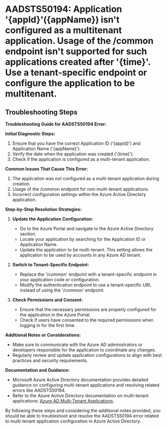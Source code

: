 
# AADSTS50194: Application '{appId}'({appName}) isn't configured as a multitenant application. Usage of the /common endpoint isn't supported for such applications created after '{time}'. Use a tenant-specific endpoint or configure the application to be multitenant.


## Troubleshooting Steps
**Troubleshooting Guide for AADSTS50194 Error:**

**Initial Diagnostic Steps:**
1. Ensure that you have the correct Application ID ('{appId}') and Application Name ('{appName}').
2. Verify the date when the application was created ('{time}').
3. Check if the application is configured as a multi-tenant application.

**Common Issues That Cause This Error:**
1. The application was not configured as a multi-tenant application during creation.
2. Usage of the /common endpoint for non-multi-tenant applications.
3. Incorrect configuration settings within the Azure Active Directory application.

**Step-by-Step Resolution Strategies:**
1. **Update the Application Configuration:**
    - Go to the Azure Portal and navigate to the Azure Active Directory section.
    - Locate your application by searching for the Application ID or Application Name.
    - Update the application to be multi-tenant. This setting allows the application to be used by accounts in any Azure AD tenant.
  
2. **Switch to Tenant-Specific Endpoint:**
    - Replace the '/common' endpoint with a tenant-specific endpoint in your application code or configuration.
    - Modify the authentication endpoint to use a tenant-specific URL instead of using the '/common' endpoint.

3. **Check Permissions and Consent:**
    - Ensure that the necessary permissions are properly configured for the application in the Azure Portal.
    - Check if users have consented to the required permissions when logging in for the first time.

**Additional Notes or Considerations:**
- Make sure to communicate with the Azure AD administrators or developers responsible for the application to coordinate any changes.
- Regularly review and update application configurations to align with best practices and security requirements.

**Documentation and Guidance:**
- Microsoft Azure Active Directory documentation provides detailed guidance on configuring multi-tenant applications and resolving related errors like AADSTS50194.
- Refer to the Azure Active Directory documentation on multi-tenant applications: [Azure AD Multi-Tenant Applications](https://docs.microsoft.com/en-us/azure/active-directory/develop/howto-convert-app-to-be-multi-tenant).

By following these steps and considering the additional notes provided, you should be able to troubleshoot and resolve the AADSTS50194 error related to multi-tenant application configuration in Azure Active Directory.